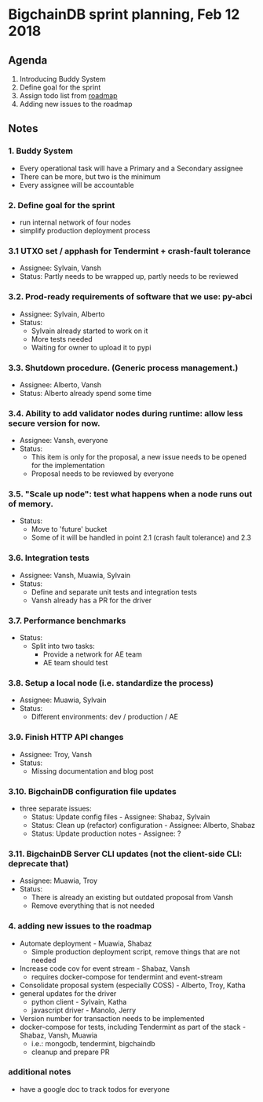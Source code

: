 # BigchainDB sprint planning, Feb 12 2018

## Agenda

1. Introducing Buddy System
2. Define goal for the sprint
3. Assign todo list from [roadmap](https://github.com/bigchaindb/org/blob/master/ROADMAP.md#next-release--immediate-priorities)
4. Adding new issues to the roadmap

## Notes
### 1. Buddy System
- Every operational task will have a Primary and a Secondary assignee
- There can be more, but two is the minimum
- Every assignee will be accountable

### 2. Define goal for the sprint
- run internal network of four nodes
- simplify production deployment process

### 3.1 UTXO set / apphash for Tendermint + crash-fault tolerance
- Assignee: Sylvain, Vansh
- Status: Partly needs to be wrapped up, partly needs to be reviewed

### 3.2. Prod-ready requirements of software that we use: py-abci
- Assignee: Sylvain, Alberto
- Status:
    - Sylvain already started to work on it
    - More tests needed
    - Waiting for owner to upload it to pypi

### 3.3. Shutdown procedure. (Generic process management.)
- Assignee: Alberto, Vansh
- Status: Alberto already spend some time

### 3.4. Ability to add validator nodes during runtime: allow less secure version for now.
- Assignee: Vansh, everyone
- Status:
    - This item is only for the proposal, a new issue needs to be opened for the implementation
    - Proposal needs to be reviewed by everyone

### 3.5. "Scale up node": test what happens when a node runs out of memory.
- Status:
    - Move to 'future' bucket
    - Some of it will be handled in point 2.1 (crash fault tolerance) and 2.3

### 3.6. Integration tests
- Assignee: Vansh, Muawia, Sylvain
- Status:
    - Define and separate unit tests and integration tests
    - Vansh already has a PR for the driver

### 3.7. Performance benchmarks
- Status:
    - Split into two tasks:
        - Provide a network for AE team
        - AE team should test

### 3.8. Setup a local node (i.e. standardize the process)
- Assignee: Muawia, Sylvain
- Status:
    - Different environments: dev / production / AE

### 3.9. Finish HTTP API changes
- Assignee: Troy, Vansh
- Status:
    - Missing documentation and blog post

### 3.10. BigchainDB configuration file updates
- three separate issues:
    - Status: Update config files - Assignee: Shabaz, Sylvain
    - Status: Clean up (refactor) configuration - Assignee: Alberto, Shabaz
    - Status: Update production notes - Assignee: ?

### 3.11. BigchainDB Server CLI updates (not the client-side CLI: deprecate that)
- Assignee: Muawia, Troy
- Status:
    - There is already an existing but outdated proposal from Vansh
    - Remove everything that is not needed

### 4. adding new issues to the roadmap
- Automate deployment - Muawia, Shabaz
    - Simple production deployment script, remove things that are not needed
- Increase code cov for event stream - Shabaz, Vansh 
	- requires docker-compose for tendermint and event-stream
- Consolidate proposal system (especially COSS) - Alberto, Troy, Katha
- general updates for the driver
    - python client - Sylvain, Katha
    - javascript driver - Manolo, Jerry
- Version number for transaction needs to be implemented
- docker-compose for tests, including Tendermint as part of the stack - Shabaz, Vansh, Muawia
   - i.e.: mongodb, tendermint, bigchaindb
   - cleanup and prepare PR

### additional notes
- have a google doc to track todos for everyone

